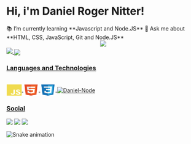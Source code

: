 <h1> Hi, i'm Daniel Roger Nitter!</h1>
📚 I’m currently learning **Javascript and Node.JS**
💬 Ask me about **HTML, CSS, JavaScript, Git and Node.JS**
<div align="center">
<img src="https://c.tenor.com/d5Y4XuC2HF4AAAAC/itachi-naruti.gif" width="500px" />
</div>

  <a href="https://github.com/nitter1">
  <img alignt="center" height="180em" src="https://github-readme-stats.vercel.app/api?username=nitter1&show_icons=true&theme=dark&include_all_commits=true&count_private=true"/>
  <img align="center" height="180em" src="https://github-readme-stats.vercel.app/api/top-langs/?username=nitter1&layout=compact&langs_count=7&theme=dark"/>
</div>
<h3>Languages and Technologies</h3>
<div style="display: inline_block"><br>
  <img align="center" alt="Rafa-Js" height="30" width="40" src="https://raw.githubusercontent.com/devicons/devicon/master/icons/javascript/javascript-plain.svg">
  <img align="center" alt="Daniel-HTML" height="30" width="40" src="https://raw.githubusercontent.com/devicons/devicon/master/icons/html5/html5-original.svg">
  <img align="center" alt="Daniel-CSS" height="30" width="40" src="https://raw.githubusercontent.com/devicons/devicon/master/icons/css3/css3-original.svg">
  <img align="center" alt="Daniel-Node" height="30" width="40" src="https://cdn.jsdelivr.net/gh/devicons/devicon/icons/nodejs/nodejs-original.svg">
  
  <h3>Social</h3>
<div> 
  <a href="https://instagram.com/danirns1" target="_blank"><img src="https://img.shields.io/badge/-Instagram-%23E4405F?style=for-the-badge&logo=instagram&logoColor=white" target="_blank"></a>
  <a href = "mailto:danielroger2001@gmail.com"><img src="https://img.shields.io/badge/Gmail-D14836?style=for-the-badge&logo=gmail&logoColor=white" target="_blank"></a>
  <a href="https://www.linkedin.com/in/danirns1" target="_blank"><img src="https://img.shields.io/badge/-LinkedIn-%230077B5?style=for-the-badge&logo=linkedin&logoColor=white" target="_blank"></a> 
 
  ![Snake animation](https://github.com/nitter1/nitter1/blob/output/github-contribution-grid-snake.svg)
 
</div>
